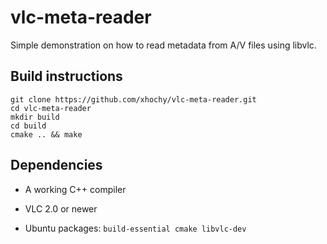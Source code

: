 vlc-meta-reader
===============

Simple demonstration on how to read metadata from A/V files using libvlc.

Build instructions
-------------------

```
git clone https://github.com/xhochy/vlc-meta-reader.git
cd vlc-meta-reader
mkdir build
cd build
cmake .. && make
```

Dependencies
------------

* A working C++ compiler
* VLC 2.0 or newer

* Ubuntu packages: `build-essential cmake libvlc-dev`
